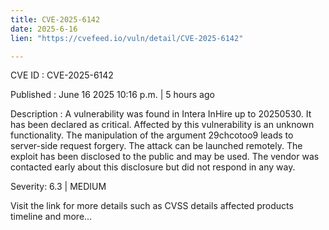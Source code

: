 ```yaml
---
title: CVE-2025-6142
date: 2025-6-16
lien: "https://cvefeed.io/vuln/detail/CVE-2025-6142"

---
```


CVE ID : CVE-2025-6142

Published :  June 16
2025
10:16 p.m. | 5 hours ago

Description : A vulnerability was found in Intera InHire up to 20250530. It has been declared as critical. Affected by this vulnerability is an unknown functionality. The manipulation of the argument 29chcotoo9 leads to server-side request forgery. The attack can be launched remotely. The exploit has been disclosed to the public and may be used. The vendor was contacted early about this disclosure but did not respond in any way.

Severity: 6.3 | MEDIUM

Visit the link for more details
such as CVSS details
affected products
timeline
and more...

